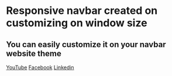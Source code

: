 # Responsive navbar created on customizing on window size
## You can easily customize it on your navbar website theme
[YouTube](https://www.youtube.com/@webdescode)
[Facebook](https://www.facebook.com/sobujmiah01/)
[Linkedin](www.linkedin.com/in/fsobujmiah)
